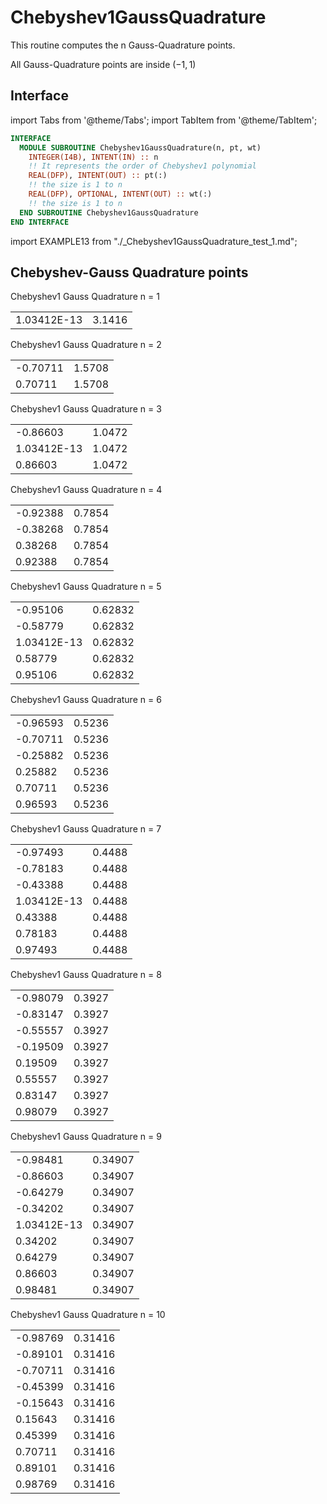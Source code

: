 # Chebyshev1GaussQuadrature

This routine computes the n Gauss-Quadrature points.

All Gauss-Quadrature points are inside $(-1, 1)$

## Interface

import Tabs from '@theme/Tabs';
import TabItem from '@theme/TabItem';

<Tabs>
<TabItem value="interface" label="܀ Interface" default>

```fortran
INTERFACE
  MODULE SUBROUTINE Chebyshev1GaussQuadrature(n, pt, wt)
    INTEGER(I4B), INTENT(IN) :: n
    !! It represents the order of Chebyshev1 polynomial
    REAL(DFP), INTENT(OUT) :: pt(:)
    !! the size is 1 to n
    REAL(DFP), OPTIONAL, INTENT(OUT) :: wt(:)
    !! the size is 1 to n
  END SUBROUTINE Chebyshev1GaussQuadrature
END INTERFACE
```

</TabItem>

<TabItem value="example" label="️܀ See example">

import EXAMPLE13 from "./_Chebyshev1GaussQuadrature_test_1.md";

<EXAMPLE13 />

</TabItem>

<TabItem value="close" label="↢ ">

</TabItem>
</Tabs>

## Chebyshev-Gauss Quadrature points

Chebyshev1 Gauss Quadrature n = 1

|             |        |
| ----------- | ------ |
| 1.03412E-13 | 3.1416 |

Chebyshev1 Gauss Quadrature n = 2

|          |        |
| -------- | ------ |
| -0.70711 | 1.5708 |
| 0.70711  | 1.5708 |

Chebyshev1 Gauss Quadrature n = 3

|             |        |
| ----------- | ------ |
| -0.86603    | 1.0472 |
| 1.03412E-13 | 1.0472 |
| 0.86603     | 1.0472 |

Chebyshev1 Gauss Quadrature n = 4

|          |        |
| -------- | ------ |
| -0.92388 | 0.7854 |
| -0.38268 | 0.7854 |
| 0.38268  | 0.7854 |
| 0.92388  | 0.7854 |

Chebyshev1 Gauss Quadrature n = 5

|             |         |
| ----------- | ------- |
| -0.95106    | 0.62832 |
| -0.58779    | 0.62832 |
| 1.03412E-13 | 0.62832 |
| 0.58779     | 0.62832 |
| 0.95106     | 0.62832 |

Chebyshev1 Gauss Quadrature n = 6

|          |        |
| -------- | ------ |
| -0.96593 | 0.5236 |
| -0.70711 | 0.5236 |
| -0.25882 | 0.5236 |
| 0.25882  | 0.5236 |
| 0.70711  | 0.5236 |
| 0.96593  | 0.5236 |

Chebyshev1 Gauss Quadrature n = 7

|             |        |
| ----------- | ------ |
| -0.97493    | 0.4488 |
| -0.78183    | 0.4488 |
| -0.43388    | 0.4488 |
| 1.03412E-13 | 0.4488 |
| 0.43388     | 0.4488 |
| 0.78183     | 0.4488 |
| 0.97493     | 0.4488 |

Chebyshev1 Gauss Quadrature n = 8

|          |        |
| -------- | ------ |
| -0.98079 | 0.3927 |
| -0.83147 | 0.3927 |
| -0.55557 | 0.3927 |
| -0.19509 | 0.3927 |
| 0.19509  | 0.3927 |
| 0.55557  | 0.3927 |
| 0.83147  | 0.3927 |
| 0.98079  | 0.3927 |

Chebyshev1 Gauss Quadrature n = 9

|             |         |
| ----------- | ------- |
| -0.98481    | 0.34907 |
| -0.86603    | 0.34907 |
| -0.64279    | 0.34907 |
| -0.34202    | 0.34907 |
| 1.03412E-13 | 0.34907 |
| 0.34202     | 0.34907 |
| 0.64279     | 0.34907 |
| 0.86603     | 0.34907 |
| 0.98481     | 0.34907 |

Chebyshev1 Gauss Quadrature n = 10

|          |         |
| -------- | ------- |
| -0.98769 | 0.31416 |
| -0.89101 | 0.31416 |
| -0.70711 | 0.31416 |
| -0.45399 | 0.31416 |
| -0.15643 | 0.31416 |
| 0.15643  | 0.31416 |
| 0.45399  | 0.31416 |
| 0.70711  | 0.31416 |
| 0.89101  | 0.31416 |
| 0.98769  | 0.31416 |
